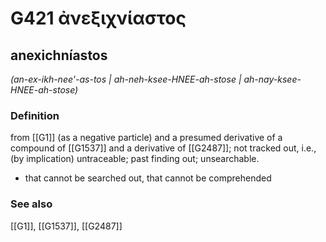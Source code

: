 # G421 ἀνεξιχνίαστος

## anexichníastos

_(an-ex-ikh-nee'-as-tos | ah-neh-ksee-HNEE-ah-stose | ah-nay-ksee-HNEE-ah-stose)_

### Definition

from [[G1]] (as a negative particle) and a presumed derivative of a compound of [[G1537]] and a derivative of [[G2487]]; not tracked out, i.e., (by implication) untraceable; past finding out; unsearchable.

- that cannot be searched out, that cannot be comprehended

### See also

[[G1]], [[G1537]], [[G2487]]

